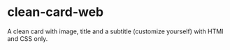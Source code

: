 # clean-card-web
A clean card with image, title and a subtitle (customize yourself) with HTMl and CSS only.
